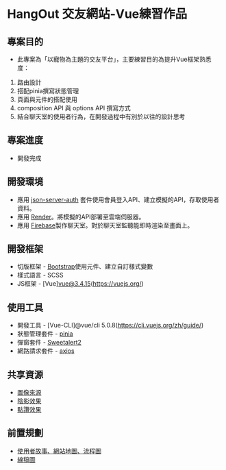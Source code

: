 # HangOut 交友網站-Vue練習作品
## 專案目的
  - 此專案為「以寵物為主題的交友平台」，主要練習目的為提升Vue框架熟悉度：
  1. 路由設計
  2. 搭配pinia撰寫狀態管理
  3. 頁面與元件的搭配使用
  4. composition API 與 options API 撰寫方式
  5. 結合聊天室的使用者行為，在開發過程中有別於以往的設計思考

## 專案進度
  - 開發完成

## 開發環境
  - 應用 [json-server-auth](https://www.npmjs.com/package/json-server-auth) 套件使用會員登入API、建立模擬的API，存取使用者資料。
  - 應用 [Render](https://render.com/)。將模擬的API部署至雲端伺服器。
  - 應用 [Firebase](https://console.firebase.google.com/)製作聊天室。對於聊天室監聽能即時渲染至畫面上。

## 開發框架
  - 切版框架 - [Bootstrap](https://bootstrap5.hexschool.com/docs/5.1/getting-started/introduction/)使用元件、建立自訂樣式變數
  - 樣式語言 - SCSS
  - JS框架 - [Vue]vue@3.4.15(https://vuejs.org/)

## 使用工具
  - 開發工具 - [Vue-CLI]@vue/cli 5.0.8(https://cli.vuejs.org/zh/guide/)
  - 狀態管理套件 - [pinia](https://pinia.vuejs.org/zh/)
  - 彈窗套件 - [Sweetalert2](https://sweetalert2.github.io/)
  - 網路請求套件 - [axios](https://github.com/axios/axios)

## 共享資源
  - [圖像來源](https://unsplash.com/)
  - [陰影效果](https://getcssscan.com/css-box-shadow-examples)
  - [點讚效果](https://blog.tarswork.com/post/a-selection-of-cool-css-button-effects/)

## 前置規劃
  -  [使用者故事、網站地圖、流程圖](https://whimsical.com/NAs4EeMUZjhTrj2J9xsRUB)
  -  [線稿圖](https://www.figma.com/file/SYtfHkGt2Xkrsu8IKAThZG/%E8%B2%93%E7%8B%97%E4%BA%A4%E5%8F%8B%E7%A4%BE%E7%BE%A4?type=design&node-id=0-1&mode=design&t=F3Tu2T1EDQyQD66R-0)

  
